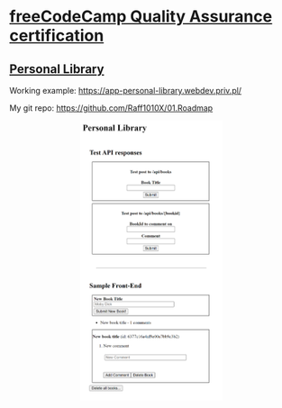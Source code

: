 # [freeCodeCamp Quality Assurance certification](https://www.freecodecamp.org/learn/quality-assurance/)

## [Personal Library](https://www.freecodecamp.org/learn/quality-assurance/quality-assurance-projects/personal-library)

Working example: https://app-personal-library.webdev.priv.pl/

My git repo: https://github.com/Raff1010X/01.Roadmap

<p align="center">
<img src="./images/1.png" alt="example image" width=50%">
</p>

